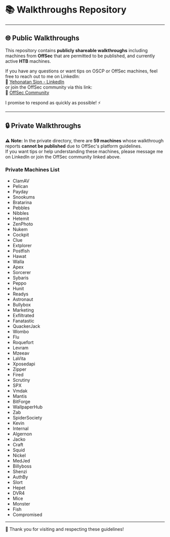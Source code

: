 # 📚 Walkthroughs Repository

---

## 🌐 Public Walkthroughs

This repository contains **publicly shareable walkthroughs** including machines from **OffSec** that are permitted to be published, and currently active **HTB** machines.

If you have any questions or want tips on OSCP or OffSec machines, feel free to reach out to me on LinkedIn:  
🔗 [Yehonatan Sion - LinkedIn](https://www.linkedin.com/in/yehonatan-sion-29213b334)  
or join the OffSec community via this link:  
🔗 [OffSec Community](https://www.offensive-security.com/community/)

I promise to respond as quickly as possible! ⚡

---

## 🔒 Private Walkthroughs

**⚠️ Note:** In the private directory, there are **59 machines** whose walkthrough reports **cannot be published** due to OffSec's platform guidelines.  
If you want tips or help understanding these machines, please message me on LinkedIn or join the OffSec community linked above.

### Private Machines List

- ClamAV  
- Pelican  
- Payday  
- Snookums  
- Bratarina  
- Pebbles  
- Nibbles  
- Hetemit  
- ZenPhoto  
- Nukem  
- Cockpit  
- Clue  
- Extplorer  
- Postfish  
- Hawat  
- Walla  
- Apex  
- Sorcerer  
- Sybaris  
- Peppo  
- Hunit  
- Readys  
- Astronaut  
- Bullybox  
- Marketing  
- Exfiltrated  
- Fanatastic  
- QuackerJack  
- Wombo  
- Flu  
- Roquefort  
- Levram  
- Mzeeav  
- LaVita  
- Xposedapi  
- Zipper  
- Fired  
- Scrutiny  
- SPX  
- Vmdak  
- Mantis  
- BitForge  
- WallpaperHub  
- Zab  
- SpiderSociety  
- Kevin  
- Internal  
- Algernon  
- Jacko  
- Craft  
- Squid  
- Nickel  
- MedJed  
- Billyboss  
- Shenzi  
- AuthBy  
- Slort  
- Hepet  
- DVR4  
- Mice  
- Monster  
- Fish  
- Compromised  

---

🙏 Thank you for visiting and respecting these guidelines!
